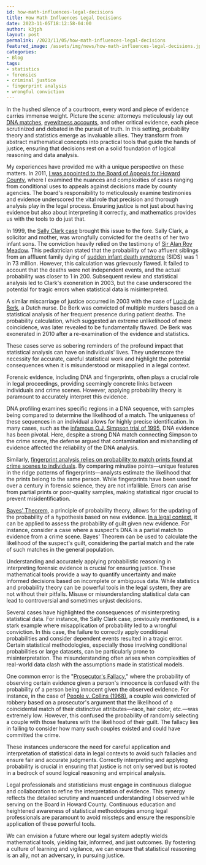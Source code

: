 ```yaml
---
id: how-math-influences-legal-decisions 
title: How Math Influences Legal Decisions
date: 2023-11-05T18:12:58-04:00
author: k3jph
layout: post
permalink: /2023/11/05/how-math-influences-legal-decisions
featured_image: /assets/img/news/how-math-influences-legal-decisions.jpg
categories:
- Blog 
tags:
- statistics
- forensics
- criminal justice
- fingerprint analysis
- wrongful conviction
---
```


In the hushed silence of a courtroom, every word and piece of evidence carries
immense weight. Picture the scene: attorneys meticulously lay out [DNA
matches](https://theconversation.com/dna-is-often-used-in-solving-crimes-but-how-does-dna-profiling-actually-work-191937),
[eyewitness
accounts](https://innocenceproject.org/eyewitness-misidentification/), and other
critical evidence, each piece scrutinized and debated in the pursuit of truth.
In this setting, probability theory and statistics emerge as invaluable allies.
They transform from abstract mathematical concepts into practical tools that
guide the hands of justice, ensuring that decisions rest on a solid foundation
of logical reasoning and data analysis.

My experiences have provided me with a unique perspective on these matters. In
2011, [I was appointed to the Board of Appeals for Howard
County](/service/howard-county), where I examined the nuances and complexities
of cases ranging from conditional uses to appeals against decisions made by
county agencies. The board's responsibility to meticulously examine testimonies
and evidence underscored the vital role that precision and thorough analysis
play in the legal process. Ensuring justice is not just about having evidence
but also about interpreting it correctly, and mathematics provides us with the
tools to do just that.

In 1999, the [Sally Clark
case](https://forensicstats.org/blog/2018/02/16/misuse-statistics-courtroom-sally-clark-case/)
brought this issue to the fore. Sally Clark, a solicitor and mother, was
wrongfully convicted for the deaths of her two infant sons. The conviction
heavily relied on the testimony of [Sir Alan Roy
Meadow](https://www.ncbi.nlm.nih.gov/pmc/articles/PMC1179752/). This
pediatrician stated that the probability of two affluent siblings from an
affluent family dying of [sudden infant death
syndrome](https://www.childrenshospital.org/conditions/sudden-infant-death-syndrome-sids)
(SIDS) was 1 in 73 million. However, this calculation was grievously flawed. It
failed to account that the deaths were not independent events, and the actual
probability was closer to 1 in 200. Subsequent review and statistical analysis
led to Clark's exoneration in 2003, but the case underscored the potential for
tragic errors when statistical data is misinterpreted.

A similar miscarriage of justice occurred in 2003 with the case of [Lucia de
Berk](https://dutchreview.com/culture/lucia-de-berk-dutch-nurse-wrongfully-imprisoned-6-years/),
a Dutch nurse. De Berk was convicted of multiple murders based on a statistical
analysis of her frequent presence during patient deaths. The probability
calculation, which suggested an extreme unlikelihood of mere coincidence, was
later revealed to be fundamentally flawed. De Berk was exonerated in 2010 after
a re-examination of the evidence and statistics.

These cases serve as sobering reminders of the profound impact that statistical
analysis can have on individuals' lives. They underscore the necessity for
accurate, careful statistical work and highlight the potential consequences when
it is misunderstood or misapplied in a legal context.

Forensic evidence, including DNA and fingerprints, often plays a crucial role in
legal proceedings, providing seemingly concrete links between individuals and
crime scenes. However, applying probability theory is paramount to accurately
interpret this evidence.

DNA profiling examines specific regions in a DNA sequence, with samples being
compared to determine the likelihood of a match. The uniqueness of these
sequences in an individual allows for highly precise identification. In many
cases, such as the [infamous O.J. Simpson trial of
1995](https://famous-trials.com/simpson/1857-evidence), DNA evidence has been
pivotal. Here, despite a strong DNA match connecting Simpson to the crime scene,
the defense argued that contamination and mishandling of evidence affected the
reliability of the DNA analysis.

Similarly, [fingerprint analysis relies on probability to match prints found at
crime scenes to individuals](https://www.nist.gov/forensic-biometrics). By
comparing minutiae points—unique features in the ridge patterns of
fingerprints—analysts estimate the likelihood that the prints belong to the same
person. While fingerprints have been used for over a century in forensic
science, they are not infallible. Errors can arise from partial prints or
poor-quality samples, making statistical rigor crucial to prevent
misidentification.

[Bayes'
Theorem](https://www.khanacademy.org/math/ap-statistics/probability-ap/stats-conditional-probability/v/bayes-theorem-visualized),
a principle of probability theory, allows for the updating of the probability of
a hypothesis based on new evidence. [In a legal
context](https://jse.amstat.org/v22n1/satake.pdf), it can be applied to assess
the probability of guilt given new evidence. For instance, consider a case where
a suspect's DNA is a partial match to evidence from a crime scene. Bayes'
Theorem can be used to calculate the likelihood of the suspect's guilt,
considering the partial match and the rate of such matches in the general
population.

Understanding and accurately applying probabilistic reasoning in interpreting
forensic evidence is crucial for ensuring justice. These mathematical tools
provide a way to quantify uncertainty and make informed decisions based on
incomplete or ambiguous data.  While statistics and probability theory can be
powerful tools in the legal system, they are not without their pitfalls. Misuse
or misunderstanding statistical data can lead to controversial and sometimes
unjust decisions.

Several cases have highlighted the consequences of misinterpreting statistical
data. For instance, the Sally Clark case, previously mentioned, is a stark
example where misapplication of probability led to a wrongful conviction. In
this case, the failure to correctly apply conditional probabilities and consider
dependent events resulted in a tragic error. Certain statistical methodologies,
especially those involving conditional probabilities or large datasets, can be
particularly prone to misinterpretation. The misunderstanding often arises when
complexities of real-world data clash with the assumptions made in statistical
models.

One common error is the "[Prosecutor's
Fallacy](https://www.cebm.ox.ac.uk/news/views/the-prosecutors-fallacy)," where
the probability of observing certain evidence given a person's innocence is
confused with the probability of a person being innocent given the observed
evidence. For instance, in the case of [People v. Collins
(1968)](https://law.justia.com/cases/california/supreme-court/2d/68/319.html), a
couple was convicted of robbery based on a prosecutor's argument that the
likelihood of a coincidental match of their distinctive attributes—race, hair
color, etc.—was extremely low. However, this confused the probability of
randomly selecting a couple with those features with the likelihood of their
guilt. The fallacy lies in failing to consider how many such couples existed and
could have committed the crime.

These instances underscore the need for careful application and interpretation
of statistical data in legal contexts to avoid such fallacies and ensure fair
and accurate judgments.  Correctly interpreting and applying probability is
crucial in ensuring that justice is not only served but is rooted in a bedrock
of sound logical reasoning and empirical analysis.

Legal professionals and statisticians must engage in continuous dialogue and
collaboration to refine the interpretation of evidence. This synergy reflects
the detailed scrutiny and nuanced understanding I observed while serving on the
Board in Howard County. Continuous education and heightened awareness of
statistical methodologies among legal professionals are paramount to avoid
missteps and ensure the responsible application of these powerful tools.

We can envision a future where our legal system adeptly wields mathematical
tools, yielding fair, informed, and just outcomes. By fostering a culture of
learning and vigilance, we can ensure that statistical reasoning is an ally, not
an adversary, in pursuing justice.
